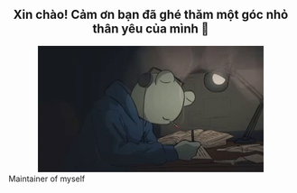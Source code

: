  ## <div align="center">Xin chào! Cảm ơn bạn đã ghé thăm một góc nhỏ thân yêu của mình 👋</div>
  <div align="center">
     <img src="https://github.com/phatify/phatify/blob/main/Lofi%20Smoke%20GIF%20-%20Lofi%20Smoke%20Relaxing%20-%20Discover%20&%20Share%20GIFs.gif"/>
  </div>
  
  <div align="left">
    Maintainer of myself
  </div>
